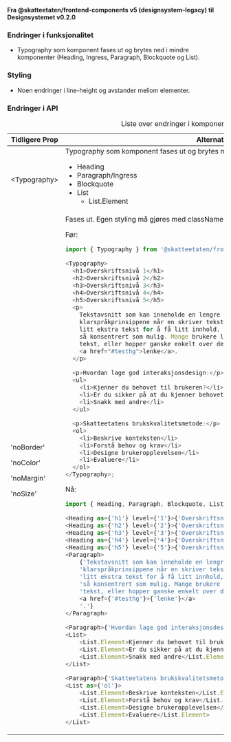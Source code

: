 **Fra @skatteetaten/frontend-components v5 (designsystem-legacy) til Designsystemet v0.2.0**

### Endringer i funksjonalitet

- Typography som komponent fases ut og brytes ned i mindre komponenter (Heading, Ingress, Paragraph, Blockquote og List).

### Styling

- Noen endringer i line-height og avstander mellom elementer.

### Endringer i API

<div className="migration-tabell">
<table>
<caption>Liste over endringer i komponent-api'et</caption>
<thead><tr><th>Tidligere Prop</th><th>Alternativ</th></tr></thead>
<tbody>
<tr>
<td>&lt;Typography&gt;</td>
<td>
Typography som komponent fases ut og brytes ned i mindre komponenter:

- Heading
- Paragraph/Ingress
- Blockquote
- List
  - List.Element

</td>
</tr>

<tr>
<td>
'noBorder'

'noColor'

'noMargin'

'noSize'

</td>

<td>
Fases ut. Egen styling må gjøres med className.

Før:

```javascript static
import { Typography } from '@skatteetaten/frontend-components/Typography';

<Typography>
  <h1>Overskriftsnivå 1</h1>
  <h2>Overskriftsnivå 2</h2>
  <h3>Overskriftsnivå 3</h3>
  <h4>Overskriftsnivå 4</h4>
  <h5>Overskriftsnivå 5</h5>
  <p>
    Tekstavsnitt som kan inneholde en lengre tekst. Husk å følge
    klarspråkprinsippene når en skriver tekster. I dette tilfellet skriver bare
    litt ekstra tekst for å få litt innhold, men normalt vil en ønske å skrive
    så konsentrert som mulig. Mange brukere leser bare de første ordene i en
    tekst, eller hopper ganske enkelt over den. Dette er en{' '}
    <a href="#testhg">lenke</a>.
  </p>

  <p>Hvordan lage god interaksjonsdesign:</p>
  <ul>
    <li>Kjenner du behovet til brukeren?</li>
    <li>Er du sikker på at du kjenner behovet til brukeren?</li>
    <li>Snakk med andre</li>
  </ul>

  <p>Skatteetatens brukskvalitetsmetode:</p>
  <ol>
    <li>Beskrive konteksten</li>
    <li>Forstå behov og krav</li>
    <li>Designe brukeropplevelsen</li>
    <li>Evaluere</li>
  </ol>
</Typography>;
```

Nå:

```js static
import { Heading, Paragraph, Blockquote, List } from '@skatteetaten/ds-typography';

<Heading as={'h1'} level={'1'}>{'Overskriftsnivå 1'}</Heading>
<Heading as={'h2'} level={'2'}>{'Overskriftsnivå 2'}</Heading>
<Heading as={'h3'} level={'3'}>{'Overskriftsnivå 3'}</Heading>
<Heading as={'h4'} level={'4'}>{'Overskriftsnivå 4'}</Heading>
<Heading as={'h5'} level={'5'}>{'Overskriftsnivå 5'}</Heading>
<Paragraph>
    {'Tekstavsnitt som kan inneholde en lengre tekst. Husk å følge ' +
    'klarspråkprinsippene når en skriver tekster. I dette tilfellet skriver bare ' +
    'litt ekstra tekst for å få litt innhold, men normalt vil en ønske å skrive ' +
    'så konsentrert som mulig. Mange brukere leser bare de første ordene i en ' +
    'tekst, eller hopper ganske enkelt over den. Dette er en ' +
    <a href={'#testhg'}>{'lenke'}</a>
    '.'}
</Paragraph>

<Paragraph>{'Hvordan lage god interaksjonsdesign:'}</Paragraph>
<List>
    <List.Element>Kjenner du behovet til brukeren?</List.Element>
    <List.Element>Er du sikker på at du kjenner behovet til brukeren?</List.Element>
    <List.Element>Snakk med andre</List.Element>
</List>

<Paragraph>{'Skatteetatens brukskvalitetsmetode:'}</Paragraph>
<List as={'ol'}>
    <List.Element>Beskrive konteksten</List.Element>
    <List.Element>Forstå behov og krav</List.Element>
    <List.Element>Designe brukeropplevelsen</List.Element>
    <List.Element>Evaluere</List.Element>
</List>

```

</td>

</tr>
</tbody>
</table>
</div>

